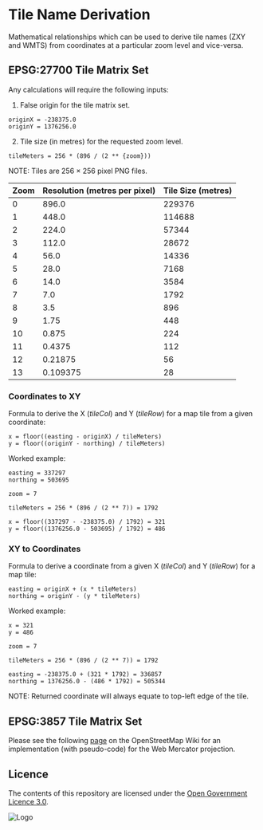 # Tile Name Derivation

Mathematical relationships which can be used to derive tile names (ZXY and WMTS) from coordinates at a particular zoom level and vice-versa.

## EPSG:27700 Tile Matrix Set

Any calculations will require the following inputs:

1. False origin for the tile matrix set.
```
originX = -238375.0
originY = 1376256.0
```

2. Tile size (in metres) for the requested zoom level.
```
tileMeters = 256 * (896 / (2 ** {zoom}))
```
NOTE: Tiles are 256 × 256 pixel PNG files.

| Zoom | Resolution (metres per pixel) | Tile Size (metres) |
| --- | --- | --- |
| 0 | 896.0 | 229376 |
| 1 | 448.0 | 114688 |
| 2 | 224.0| 57344 |
| 3 | 112.0 | 28672 |
| 4 | 56.0 | 14336 |
| 5 | 28.0 | 7168 |
| 6 | 14.0 | 3584 |
| 7 | 7.0 | 1792 |
| 8 | 3.5 | 896 |
| 9 | 1.75 | 448 |
| 10 | 0.875 | 224 |
| 11 | 0.4375 | 112 |
| 12 | 0.21875 | 56 |
| 13 | 0.109375 | 28 |

### Coordinates to XY

Formula to derive the X (*tileCol*) and Y (*tileRow*) for a map tile from a given coordinate:
```
x = floor((easting - originX) / tileMeters)
y = floor((originY - northing) / tileMeters)
```

Worked example:
```
easting = 337297
northing = 503695

zoom = 7

tileMeters = 256 * (896 / (2 ** 7)) = 1792

x = floor((337297 - -238375.0) / 1792) = 321
y = floor((1376256.0 - 503695) / 1792) = 486
```

### XY to Coordinates

Formula to derive a coordinate from a given X (*tileCol*) and Y (*tileRow*) for a map tile:
```
easting = originX + (x * tileMeters)
northing = originY - (y * tileMeters)
```

Worked example:
```
x = 321
y = 486

zoom = 7

tileMeters = 256 * (896 / (2 ** 7)) = 1792

easting = -238375.0 + (321 * 1792) = 336857
northing = 1376256.0 - (486 * 1792) = 505344
```
NOTE: Returned coordinate will always equate to top-left edge of the tile.

## EPSG:3857 Tile Matrix Set

Please see the following [page](https://wiki.openstreetmap.org/wiki/Slippy_map_tilenames#Derivation_of_tile_names) on the OpenStreetMap Wiki for an implementation (with pseudo-code) for the Web Mercator projection.

## Licence

The contents of this repository are licensed under the [Open Government Licence 3.0](https://www.nationalarchives.gov.uk/doc/open-government-licence/version/).

![Logo](http://www.nationalarchives.gov.uk/images/infoman/ogl-symbol-41px-retina-black.png "OGL logo")
